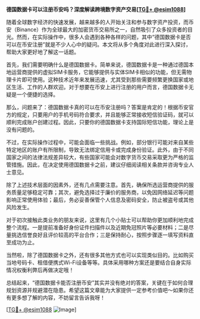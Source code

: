 **德国数据卡可以注册币安吗？深度解读跨境数字资产交易[[TG💪+ @esim1088](https://t.me/s/esim1088)]**

随着全球数字经济的快速发展，越来越多的人开始关注和参与数字资产投资，而币安（Binance）作为全球最大的加密货币交易所之一，自然吸引了众多投资者的目光。然而，在实际操作中，很多人会遇到各种各样的问题，其中“德国数据卡是否可以在币安注册”就是不少人心中的疑问。本文将从多个角度对此进行深入探讨，帮助大家更好地了解这一话题。

首先，我们需要明确什么是德国数据卡。简单来说，德国数据卡是一种通过德国本地运营商提供的虚拟SIM卡服务，它能够提供与实体SIM卡相似的功能，但无需物理卡片即可使用。这种技术近年来发展迅速，尤其受到那些需要频繁更换国家或地区生活、工作的人群欢迎。对于想要在币安上进行注册的用户而言，德国数据卡无疑是一个便捷的选择。

那么，问题来了：德国数据卡真的可以在币安注册吗？答案是肯定的！根据币安官方的规定，只要用户的手机号码符合要求，并且能够正常接收短信验证码，就可以顺利完成账户创建过程。因此，只要你的德国数据卡支持国际短信功能，理论上是没有问题的。

不过，在实际操作过程中，可能会面临一些挑战。例如，部分银行可能对来自某些特定地区的账户有所限制，导致无法绑定信用卡或完成身份验证。此外，由于不同国家之间的法律法规差异较大，有些国家可能会对数字货币交易采取更为严格的监管措施。因此，在决定使用德国数据卡之前，建议仔细阅读相关条款并咨询专业人士意见。

除了上述技术层面的因素外，还有几点需要注意。首先，确保所选运营商提供的服务质量足够稳定可靠；其次，避免选择过于廉价的服务商，以免因网络延迟等问题影响正常使用体验；最后，务必妥善保管个人信息及密码安全，防止被盗号或其他风险发生。

对于初次接触此类业务的朋友来说，这里有几个小贴士可以帮助你更加顺利地完成整个流程。一是提前准备好身份证件扫描件以及近期免冠照片等必要材料；二是尽量挑选信誉良好且评价较高的平台合作；三是保持耐心，按照步骤逐一填写资料直至成功为止。

当然啦，除了德国数据卡之外，还有很多其他方式也可以实现类似目的。比如购买当地号码卡、租借便携式Wi-Fi设备等等。具体采用哪种方案还是要结合自身实际情况权衡利弊后再做决定哦！

总结起来，“德国数据卡能否注册币安”其实并没有绝对的答案，关键在于如何合理规划资源并规避潜在隐患。希望这篇文章能为大家提供一定参考价值吧～如果你还有更多想了解的内容，不妨留言告诉我呀！

[[TG💪+ @esim1088](https://t.me/s/esim1088) ![Image](https://i.postimg.cc/4NQfJmqS/Snipaste-2025-05-13-00-14-12.png)]